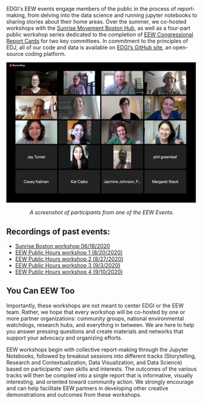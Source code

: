 <!--This snippet goes above the main content in `events-content.md` in this folder-->

EDGI's EEW events engage members of the public in the process of report-making, from delving into the data science and running jupyter notebooks to sharing stories about their home areas. Over the summer, we co-hosted workshops with the <a href="https://www.sunrisemovement.org/hubs/" target=_blank >Sunrise Movement Boston Hub</a>, as well as a four-part public workshop series dedicated to the completion of [EEW Congressional Report Cards](/reports) for two key committees. In commitment to the principles of EDJ, all of our code and data is available on <a href="https://github.com/edgi-govdata-archiving" target=_blank >EDGI’s GitHub site</a>, an open-source coding platform.

![A screen shot of participants in one of the EEW events](./eew-public-workshop.png)
<center><i>A screenshot of participants from one of the EEW Events.</i></center>

## Recordings of past events:
- <a href="https://www.youtube.com/watch?v=rCs35rmDo9c&list=PLtsP3g9LafVv78TIa42xr591-4CfKMYQO&index=46&t=1678s" target=_blank >Sunrise Boston workshop 06/18/2020</a>
- <a href="https://www.youtube.com/watch?v=Gp1aDeXMays&list=PLtsP3g9LafVv78TIa42xr591-4CfKMYQO&index=28" target=_blank >EEW Public Hours workshop 1 (8/20/2020)</a>
- <a href="https://www.youtube.com/watch?v=rZrxGRBdJVA&list=PLtsP3g9LafVv78TIa42xr591-4CfKMYQO&index=22&t=4s" target=_blank >EEW Public Hours workshop 2 (8/27/2020)</a>
- <a href="" target=_blank >EEW Public Hours workshop 3 (9/3/2020)</a>
- <a href="https://www.youtube.com/watch?v=dUV3NweSWTs&list=PLtsP3g9LafVv78TIa42xr591-4CfKMYQO&index=18" target=_blank >EEW Public Hours workshop 4 (9/10/2020)</a>

## You Can EEW Too
Importantly, these workshops are not meant to center EDGI or the EEW team. Rather, we hope that every workshop will be co-hosted by one or more partner organizations: community groups, national environmental watchdogs, research hubs, and everything in between. We are here to help you answer pressing questions and create materials and networks that support your advocacy and organizing efforts.

EEW workshops begin with collective report-making through the Jupyter Notebooks, followed by breakout sessions into different tracks (Storytelling, Research and Contextualization, Data Visualization, and Data Science) based on participants’ own skills and interests. The outcomes of the various tracks will then be compiled into a single report that is informative, visually interesting, and oriented toward community action. We strongly encourage and can help facilitate EEW partners in developing other creative demonstrations and outcomes from these workshops.

<!--This page has a javascript element in src/pages/events.js, then content continues in events-content.md in this same folder-->
